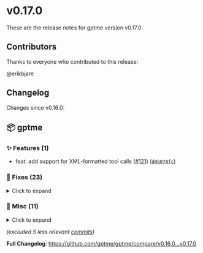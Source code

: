 # v0.17.0

These are the release notes for gptme version v0.17.0.

## Contributors

Thanks to everyone who contributed to this release:

@erikbjare

## Changelog

Changes since v0.16.0:


## 📦 gptme

### ✨ Features (1)

 - feat: add support for XML-formatted tool calls ([#121](https://github.com/gptme/gptme/issues/121)) ([`d0b070fc`](https://github.com/gptme/gptme/commit/d0b070fc))

### 🐛 Fixes (23)
<details><summary>Click to expand</summary>
<p>

 - fix: changed warning log to debug ([`0c4c1869`](https://github.com/gptme/gptme/commit/0c4c1869))
 - fix: minor eval refactor (improved type names), clarified python tool instructions ([`e0c79a41`](https://github.com/gptme/gptme/commit/e0c79a41))
 - fix: disable tqdm in tests ([`77ef4fa1`](https://github.com/gptme/gptme/commit/77ef4fa1))
 - fix: reduced number of decimals in eval output ([`b216179b`](https://github.com/gptme/gptme/commit/b216179b))
 - fix: removed spammy message when not in a git repo ([`be3d0232`](https://github.com/gptme/gptme/commit/be3d0232))
 - fix: futher reliability improvements to evals ([`622e5744`](https://github.com/gptme/gptme/commit/622e5744))
 - fix: added tqdm progress bar to eval ([`cd33e06d`](https://github.com/gptme/gptme/commit/cd33e06d))
 - fix: nitpick ([`11f1e7ee`](https://github.com/gptme/gptme/commit/11f1e7ee))
 - fix: improved typing in gptme.evals.run ([`6d00be7a`](https://github.com/gptme/gptme/commit/6d00be7a))
 - fix: more fixes, speed up list_chats and search_chats by lazily searching chronologically ([`8c3cb778`](https://github.com/gptme/gptme/commit/8c3cb778))
 - fix: more fixes and store eval case results in result directory ([`1e23ecbb`](https://github.com/gptme/gptme/commit/1e23ecbb))
 - fix: comment out warning for unknown codeblock types, add lru_cache to frequently called get_tool_for_langtag, added wip llm_openai.list_models ([`aff213f6`](https://github.com/gptme/gptme/commit/aff213f6))
 - fix: refactored evals, fixed leaked semaphore warnings, read logs and naively compute tokens from output ([`3bbd88b4`](https://github.com/gptme/gptme/commit/3bbd88b4))
 - fix: improved system prompt, added system prompt to docs ([#123](https://github.com/gptme/gptme/issues/123)) ([`62220b1a`](https://github.com/gptme/gptme/commit/62220b1a))
 - fix: refactored and improved evals ([#122](https://github.com/gptme/gptme/issues/122)) ([`e4eb81ca`](https://github.com/gptme/gptme/commit/e4eb81ca))
 - fix: improved eval stream capturing logic ([`eecabac8`](https://github.com/gptme/gptme/commit/eecabac8))
 - fix: improved evals output capturing, don't capture by default if a single test is run, and write streams to results directory ([`8e9ad4c1`](https://github.com/gptme/gptme/commit/8e9ad4c1))
 - fix: process eval run futures in the order they are finished, instead of waiting in order ([`5601fae5`](https://github.com/gptme/gptme/commit/5601fae5))
 - fix: remove the missing datascience packages warning at python tool init ([`09f115f2`](https://github.com/gptme/gptme/commit/09f115f2))
 - fix: add ignorelist for certain known non-executable codeblock langs ([`7b82b033`](https://github.com/gptme/gptme/commit/7b82b033))
 - fix: lowered logging level for some spammy messages ([`9a729af0`](https://github.com/gptme/gptme/commit/9a729af0))
 - fix: disable placeholder-aware patching if placeholders in original file, improve error message if file not found ([`1a1e9fb6`](https://github.com/gptme/gptme/commit/1a1e9fb6))
 - fix: dont ask for version in bump_version script if already on tag and pyproject updated ([`68aae660`](https://github.com/gptme/gptme/commit/68aae660))

</p>
</details>

### 🔨 Misc (11)
<details><summary>Click to expand</summary>
<p>

 - chore: bump version to 0.17.0 ([`3044149e`](https://github.com/gptme/gptme/commit/3044149e))
 - tests: fixed test_search_chats test ([`56ffb5a7`](https://github.com/gptme/gptme/commit/56ffb5a7))
 - docs: updated README ([`a837b327`](https://github.com/gptme/gptme/commit/a837b327))
 - tests: added particle effect integration-test example ([`5aa79555`](https://github.com/gptme/gptme/commit/5aa79555))
 - tests: fixed broken test in CI ([`49472653`](https://github.com/gptme/gptme/commit/49472653))
 - refactor: refactored Message into a frozen dataclass ([`8887ca8b`](https://github.com/gptme/gptme/commit/8887ca8b))
 - refactor: moved openai model metadata into seperate file, added make update-models to use gptme to update it ([`11221dbc`](https://github.com/gptme/gptme/commit/11221dbc))
 - chore: updated gitignore ([`f2b8be1b`](https://github.com/gptme/gptme/commit/f2b8be1b))
 - docs: updated README ([`ee875999`](https://github.com/gptme/gptme/commit/ee875999))
 - tests: fixed test_eval_cli running on models than intended, and not the tested provider ([`d0ab0429`](https://github.com/gptme/gptme/commit/d0ab0429))
 - refactor: refactored eval TypedDict types to dataclasses ([`25de7f71`](https://github.com/gptme/gptme/commit/25de7f71))

</p>
</details>

*(excluded 5 less relevant [commits](https://github.com/gptme/gptme/compare/v0.16.0...v0.17.0))*

**Full Changelog**: https://github.com/gptme/gptme/compare/v0.16.0...v0.17.0
